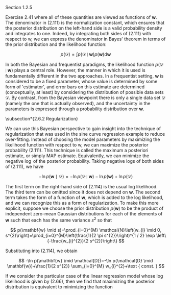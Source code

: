 Section 1.2.5

Exercise 2.41 where all of these quantities are viewed as functions of $\mathbf{w}$. The denominator in (2.111) is the normalization constant, which ensures that the posterior distribution on the left-hand side is a valid probability density and integrates to one. Indeed, by integrating both sides of (2.111) with respect to $\mathrm{w}$, we can express the denominator in Bayes' theorem in terms of the prior distribution and the likelihood function:

$$
p(\mathcal{D})=\int p(\mathcal{D} \mid \mathbf{w}) p(\mathbf{w}) \mathrm{d} \mathbf{w}
$$

In both the Bayesian and frequentist paradigms, the likelihood function $p(\mathcal{D} \mid \mathbf{w})$ plays a central role. However, the manner in which it is used is fundamentally different in the two approaches. In a frequentist setting, $\mathbf{w}$ is considered to be a fixed parameter, whose value is determined by some form of 'estimator', and error bars on this estimate are determined (conceptually, at least) by considering the distribution of possible data sets $\mathcal{D}$. By contrast, from the Bayesian viewpoint there is only a single data set $\mathcal{D}$ (namely the one that is actually observed), and the uncertainty in the parameters is expressed through a probability distribution over $\mathbf{w}$.

\subsection*{2.6.2 Regularization}

We can use this Bayesian perspective to gain insight into the technique of regularization that was used in the sine curve regression example to reduce over-fitting. Instead of choosing the model parameters by maximizing the likelihood function with respect to $\mathrm{w}$, we can maximize the posterior probability (2.111). This technique is called the maximum a posteriori estimate, or simply MAP estimate. Equivalently, we can minimize the negative $\log$ of the posterior probability. Taking negative logs of both sides of (2.111), we have

$$
-\ln p(\mathbf{w} \mid \mathcal{D})=-\ln p(\mathcal{D} \mid \mathbf{w})-\ln p(\mathbf{w})+\ln p(\mathcal{D})
$$

The first term on the right-hand side of (2.114) is the usual log likelihood. The third term can be omitted since it does not depend on $\mathbf{w}$. The second term takes the form of a function of $\mathbf{w}$, which is added to the log likelihood, and we can recognize this as a form of regularization. To make this more explicit, suppose we choose the prior distribution $p(\mathbf{w})$ to be the product of independent zero-mean Gaussian distributions for each of the elements of $\mathbf{w}$ such that each has the same variance $s^{2}$ so that

$$
p(\mathbf{w} \mid s)=\prod_{i=0}^{M} \mathcal{N}\left(w_{i} \mid 0, s^{2}\right)=\prod_{i=0}^{M}\left(\frac{1}{2 \pi s^{2}}\right)^{1 / 2} \exp \left\{-\frac{w_{i}^{2}}{2 s^{2}}\right\}
$$

Substituting into (2.114), we obtain

$$
-\ln p(\mathbf{w} \mid \mathcal{D})=-\ln p(\mathcal{D} \mid \mathbf{w})+\frac{1}{2 s^{2}} \sum_{i=0}^{M} w_{i}^{2}+\text { const. }
$$

If we consider the particular case of the linear regression model whose log likelihood is given by (2.66), then we find that maximizing the posterior distribution is equivalent to minimizing the function